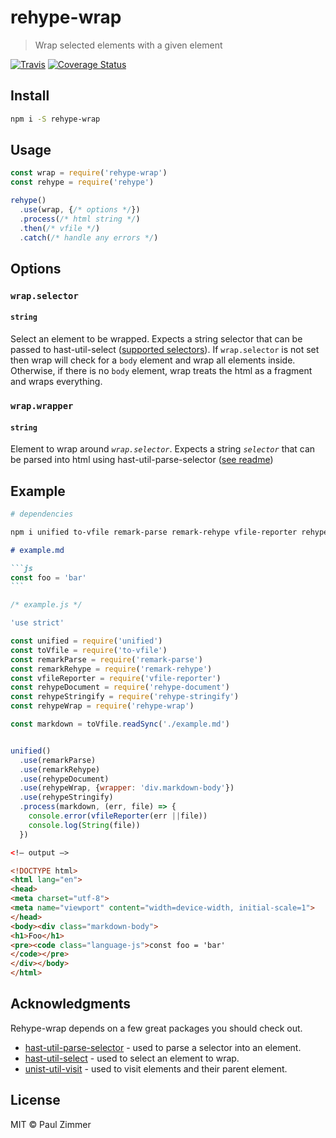 # rehype-wrap

> Wrap selected elements with a given element

[![Travis](https://img.shields.io/travis/mrzmmr/rehype-wrap.svg)](https://travis-ci.org/mrzmmr/rehype-wrap)
[![Coverage Status](https://coveralls.io/repos/github/mrzmmr/rehype-wrap/badge.svg?branch=master)](https://coveralls.io/github/mrzmmr/rehype-wrap?branch=master)

## Install

```sh
npm i -S rehype-wrap
```

## Usage

```js
const wrap = require('rehype-wrap')
const rehype = require('rehype')

rehype()
  .use(wrap, {/* options */})
  .process(/* html string */)
  .then(/* vfile */)
  .catch(/* handle any errors */)
```

## Options

### `wrap.selector`
#### `string`

Select an element to be wrapped. Expects a string selector that can be passed to hast-util-select ([supported selectors](https://github.com/syntax-tree/hast-util-select/blob/master/readme.md#support)). If `wrap.selector` is not set then wrap will check for a `body` element and wrap all elements inside. Otherwise, if there is no `body` element, wrap treats the html as a fragment and wraps everything.

### `wrap.wrapper`</h3>
#### `string`

Element to wrap around *`wrap.selector`*. Expects a string *`selector`* that can be parsed into html using hast-util-parse-selector ([see readme](https://github.com/syntax-tree/hast-util-parse-selector/blob/master/readme.md))

## Example

```sh
# dependencies

npm i unified to-vfile remark-parse remark-rehype vfile-reporter rehype-document rehype-stringify remark-wrap
```

````md
# example.md

```js
const foo = 'bar'
```
````

```js
/* example.js */

'use strict'

const unified = require('unified')
const toVfile = require('to-vfile')
const remarkParse = require('remark-parse')
const remarkRehype = require('remark-rehype')
const vfileReporter = require('vfile-reporter')
const rehypeDocument = require('rehype-document')
const rehypeStringify = require('rehype-stringify')
const rehypeWrap = require('rehype-wrap')

const markdown = toVfile.readSync('./example.md')


unified()
  .use(remarkParse)
  .use(remarkRehype)
  .use(rehypeDocument)
  .use(rehypeWrap, {wrapper: 'div.markdown-body'})
  .use(rehypeStringify)
  .process(markdown, (err, file) => {
    console.error(vfileReporter(err ||file))
    console.log(String(file))
  })
```

```html
<!— output —>

<!DOCTYPE html>
<html lang="en">
<head>
<meta charset="utf-8">
<meta name="viewport" content="width=device-width, initial-scale=1">
</head>
<body><div class="markdown-body">
<h1>Foo</h1>
<pre><code class="language-js">const foo = 'bar'
</code></pre>
</div></body>
</html>

```


## Acknowledgments

Rehype-wrap depends on a few great packages you should check out. 

- [hast-util-parse-selector](https://github.com/syntax-tree/hast-util-parse-selector) - used to parse a selector into an element. 
- [hast-util-select](https://github.com/syntax-tree/hast-util-select) - used to select an element to wrap. 
- [unist-util-visit](https://github.com/syntax-tree/unist-util-visit) - used to visit elements and their parent element.

## License

MIT &copy; Paul Zimmer
